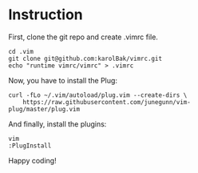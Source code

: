 # Instruction
First, clone the git repo and create .vimrc file.
```
cd .vim
git clone git@github.com:karolBak/vimrc.git
echo "runtime vimrc/vimrc" > .vimrc
```
Now, you have to install the Plug:
```
curl -fLo ~/.vim/autoload/plug.vim --create-dirs \
    https://raw.githubusercontent.com/junegunn/vim-plug/master/plug.vim
```
And finally, install the plugins:
```
vim
:PlugInstall
```
Happy coding!
